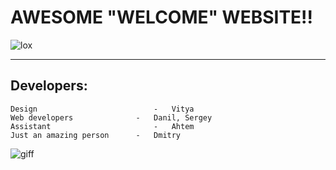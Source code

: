 # **AWESOME "WELCOME" WEBSITE!!**

<image src="lox.jpg" alt="lox">

---

## **Developers:**

	Design 							-	Vitya
	Web developers 				-	Danil, Sergey
	Assistant						-	Ahtem
	Just an amazing person		- 	Dmitry

<image src="giphy.webp" alt="giff">
